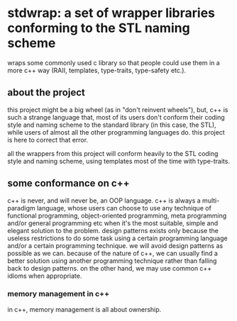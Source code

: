 # stdwrap: a set of wrapper libraries conforming to the STL naming scheme
wraps some commonly used c library so that people could use them in a
more c++ way (RAII, templates, type-traits, type-safety etc.).

## about the project
this project might be a big wheel (as in "don't reinvent wheels"), but,
c++ is such a strange language that, most of its users don't conform their
coding style and naming scheme to the standard library (in this case,
the STL), while users of almost all the other programming languages do.
this project is here to correct that error.

all the wrappers from this project will conform heavily to the STL coding
style and naming scheme, using templates most of the time with type-traits.

## some conformance on c++
c++ is never, and will never be, an OOP language. c++ is always a
multi-paradigm language, whose users can choose to use any technique of
functional programming, object-oriented programming, meta programming
and/or general programming etc when it's the most suitable, simple and
elegant solution to the problem. design patterns exists only because
the useless restrictions to do some task using a certain programming
language and/or a certain programming technique. we will avoid design
patterns as possible as we can. because of the nature of c++, we can
usually find a better solution using another programming technique
rather than falling back to design patterns. on the other hand, we may
use common c++ idioms when appropriate.

### memory management in c++
in c++, memory management is all about ownership.

